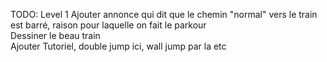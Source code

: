 TODO:
Level 1
Ajouter annonce qui dit que le chemin "normal" vers le train est barré, raison pour laquelle on fait le parkour  
Dessiner le beau train    
Ajouter Tutoriel, double jump ici, wall jump par la etc  

